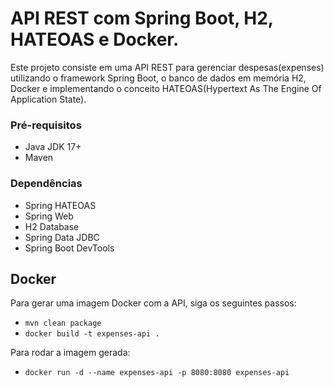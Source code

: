 # API REST com Spring Boot, H2, HATEOAS e Docker.

Este projeto consiste em uma API REST para gerenciar despesas(expenses) utilizando o framework Spring Boot, o banco de dados em memória H2, Docker e implementando o conceito HATEOAS(Hypertext As The Engine Of Application State).

### Pré-requisitos
- Java JDK 17+
- Maven

### Dependências
- Spring HATEOAS
- Spring Web
- H2 Database 
- Spring Data JDBC
- Spring Boot DevTools

## Docker
Para gerar uma imagem Docker com a API, siga os seguintes passos:
- `mvn clean package`
- `docker build -t expenses-api .`

Para rodar a imagem gerada:
- `docker run -d --name expenses-api -p 8080:8080 expenses-api
  `
